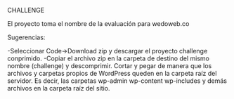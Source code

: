 CHALLENGE

El proyecto toma el nombre de la evaluación para wedoweb.co

Sugerencias:

-Seleccionar Code->Download zip y descargar el proyecto challenge conprimido.
-Copiar el archivo zip en la carpeta de destino del mismo nombre (challenge) y descomprimir. Cortar y pegar de manera que los archivos y carpetas propios de WordPress queden en la carpeta raíz del servidor. Es decir, las carpetas wp-admin wp-content wp-includes y demás archivos en la carpeta raíz del sitio.

